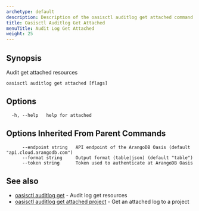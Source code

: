```yaml
---
archetype: default
description: Description of the oasisctl auditlog get attached command
title: Oasisctl Auditlog Get Attached
menuTitle: Audit Log Get Attached
weight: 25
---
```

## Synopsis
Audit get attached resources

```
oasisctl auditlog get attached [flags]
```

## Options
```
  -h, --help   help for attached
```

## Options Inherited From Parent Commands
```
      --endpoint string   API endpoint of the ArangoDB Oasis (default "api.cloud.arangodb.com")
      --format string     Output format (table|json) (default "table")
      --token string      Token used to authenticate at ArangoDB Oasis
```

## See also
* [oasisctl auditlog get](auditlog-get.md)	 - Audit log get resources
* [oasisctl auditlog get attached project](auditlog-get-attached-project.md)	 - Get an attached log to a project

